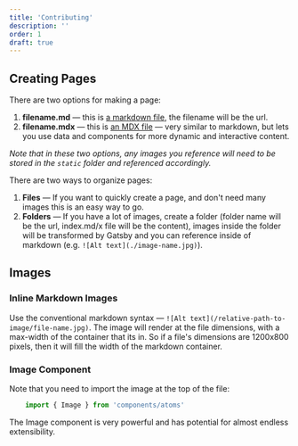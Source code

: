 ```yaml
---
title: 'Contributing'
description: ''
order: 1
draft: true
---
```


## Creating Pages

There are two options for making a page:

1. **filename.md** — this is [a markdown file](https://github.github.com/gfm/), the filename will be the url.
1. **filename.mdx** — this is [an MDX file](https://mdxjs.com/) — very similar to markdown, but lets you use data and components for more dynamic and interactive content.

_Note that in these two options, any images you reference will need to be stored in the `static` folder and referenced accordingly._

There are two ways to organize pages:

1. **Files** — If you want to quickly create a page, and don't need many images this is an easy way to go.
1. **Folders** — If you have a lot of images, create a folder (folder name will be the url, index.md/x file will be the content), images inside the folder will be transformed by Gatsby and you can reference inside of markdown (e.g. `![Alt text](./image-name.jpg)`).

## Images

### Inline Markdown Images

Use the conventional markdown syntax — `![Alt text](/relative-path-to-image/file-name.jpg)`. The image will render at the file dimensions, with a max-width of the container that its in. So if a file's dimensions are 1200x800 pixels, then it will fill the width of the markdown container.

### Image Component

Note that you need to import the image at the top of the file:

```jsx
    import { Image } from 'components/atoms'
```

The Image component is very powerful and has potential for almost endless extensibility.

<!-- TODO — Document the Image component https://github.com/liferay-design/liferay.design/issues/557 -->
